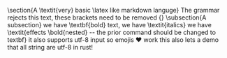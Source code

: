 \\section{A \textit{very} basic \latex like markdown languge}
The grammar rejects this text, these brackets need to be removed {}
\\subsection{A subsection}
we have \textbf{bold} text, we have \textit{italics} we have \textit{effects \bold{nested} -- the prior command should be changed to textbf} it also supports utf-8 input so emojis ❤️ work this also lets a demo that all string are utf-8 in rust!